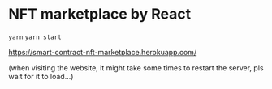 # NFT marketplace by React

`yarn`
`yarn start`



https://smart-contract-nft-marketplace.herokuapp.com/


(when visiting the website, it might take some times to restart the server, pls wait for it to load...)